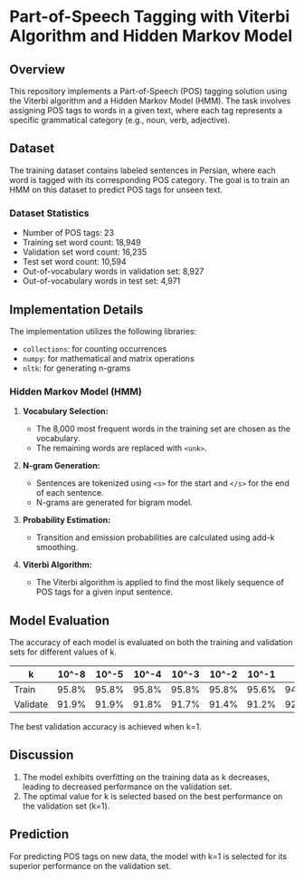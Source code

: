 # Part-of-Speech Tagging with Viterbi Algorithm and Hidden Markov Model

## Overview
This repository implements a Part-of-Speech (POS) tagging solution using the Viterbi algorithm and a Hidden Markov Model (HMM). The task involves assigning POS tags to words in a given text, where each tag represents a specific grammatical category (e.g., noun, verb, adjective).

## Dataset
The training dataset contains labeled sentences in Persian, where each word is tagged with its corresponding POS category. The goal is to train an HMM on this dataset to predict POS tags for unseen text.

### Dataset Statistics
- Number of POS tags: 23
- Training set word count: 18,949
- Validation set word count: 16,235
- Test set word count: 10,594
- Out-of-vocabulary words in validation set: 8,927
- Out-of-vocabulary words in test set: 4,971

## Implementation Details
The implementation utilizes the following libraries:
- `collections`: for counting occurrences
- `numpy`: for mathematical and matrix operations
- `nltk`: for generating n-grams

### Hidden Markov Model (HMM)
1. **Vocabulary Selection:**
   - The 8,000 most frequent words in the training set are chosen as the vocabulary.
   - The remaining words are replaced with `<unk>`.

2. **N-gram Generation:**
   - Sentences are tokenized using `<s>` for the start and `</s>` for the end of each sentence.
   - N-grams are generated for bigram model.

3. **Probability Estimation:**
   - Transition and emission probabilities are calculated using add-k smoothing.

4. **Viterbi Algorithm:**
   - The Viterbi algorithm is applied to find the most likely sequence of POS tags for a given input sentence.

## Model Evaluation
The accuracy of each model is evaluated on both the training and validation sets for different values of k.

| k      | 10^-8 | 10^-5 | 10^-4 | 10^-3 | 10^-2 | 10^-1 | 1     |
|--------|-------|-------|-------|-------|-------|-------|-------|
| Train  | 95.8% | 95.8% | 95.8% | 95.8% | 95.8% | 95.6% | 94.7% |
| Validate | 91.9% | 91.9% | 91.8% | 91.7% | 91.4% | 91.2% | 92.5% |

The best validation accuracy is achieved when k=1.

## Discussion
1. The model exhibits overfitting on the training data as k decreases, leading to decreased performance on the validation set.
2. The optimal value for k is selected based on the best performance on the validation set (k=1).

## Prediction
For predicting POS tags on new data, the model with k=1 is selected for its superior performance on the validation set.
